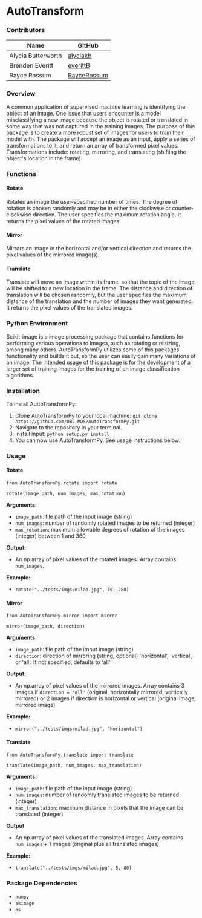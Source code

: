 # AutoTransform

### Contributors

| Name | GitHub |
|---|---|
| Alycia Butterworth | [alyciakb](https://github.com/alyciakb) |
| Brenden Everitt | [everittB](https://github.com/everittB) |
| Rayce Rossum | [RayceRossum](https://github.com/RayceRossum) |


### Overview

A common application of supervised machine learning is identifying the object of an image. One issue that users encounter is a model misclassifying a new image because the object is rotated or translated in some way that was not captured in the training images. The purpose of this package is to create a more robust set of images for users to train their model with. The package will accept an image as an input, apply a series of transformations to it, and return an array of transformed pixel values. Transformations include: rotating, mirroring, and translating (shifting the object's location in the frame).

### Functions

#### Rotate

Rotates an image the user-specified number of times. The degree of rotation is chosen randomly and may be in either the clockwise or counter-clockwise direction. The user specifies the maximum rotation angle. It returns the pixel values of the rotated images.

#### Mirror

Mirrors an image in the horizontal and/or vertical direction and returns the pixel values of the mirrored image(s).

#### Translate

Translate will move an image within its frame, so that the topic of the image will be shifted to a new location in the frame. The distance and direction of translation will be chosen randomly, but the user specifies the maximum distance of the translation and the number of images they want generated. It returns the pixel values of the translated images.


### Python Environment

Scikit-image is a image processing package that contains functions for performing various operations to images, such as rotating or resizing, among many others. AutoTransformPy utilizes some of this packages functionality and builds it out, so the user can easily gain many variations of an image. The intended usage of this package is for the development of a larger set of training images for the training of an image classification algorithms.


### Installation

To install AuttoTransformPy:

1. Clone AutoTransformPy to your local machine: `git clone https://github.com/UBC-MDS/AutoTransformPy.git`
2. Navigate to the repository in your terminal.
3. Install input: `python setup.py install`
4. You can now use AutoTransformPy. See usage instructions below:

### Usage

#### Rotate

`from AutoTransformPy.rotate import rotate`

`rotate(image_path, num_images, max_rotation)`

**Arguments:**

- `image_path`: file path of the input image (string)
- `num_images`: number of randomly rotated images to be returned (integer)
- `max_rotation`: maximum allowable degrees of rotation of the images (integer) between 1 and 360

**Output:**

- An np.array of pixel values of the rotated images. Array contains `num_images`.

**Example:**

- `rotate("../tests/imgs/milad.jpg", 10, 280)`


#### Mirror

`from AutoTransformPy.mirror import mirror`

`mirror(image_path, direction)`

**Arguments:**

- `image_path`: file path of the imput image (string)
- `direction`: direction of mirroring (string, optional) 'horizontal', 'vertical', or 'all'. If not specified, defaults to 'all'

**Output:**

- An np.array of pixel values of the mirrored images. Array contains 3 images if `direction = 'all'` (original, horizontally mirrored, vertically mirrored) or 2 images if direction is horizontal or vertical (original image, mirrored image)

**Example:**

- `mirror("../tests/imgs/milad.jpg", "horizontal")`


#### Translate

`from AutoTransformPy.translate import translate`

`translate(image_path, num_images, max_translation)`

**Arguments:**

- `image_path`: file path of the input image (string)
- `num_images`: number of randomly translated images to be returned (integer)
- `max_translation`: maximum distance in pixels that the image can be translated (integer)

**Output**

- An np.array of pixel values of the translated images. Array contains `num_images` + 1 images (original plus all translated images)

**Example:**

- `translate("../tests/imgs/milad.jpg", 5, 80)`


### Package Dependencies

- `numpy`
- `skimage`
- `os`
